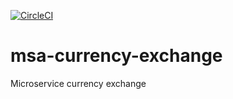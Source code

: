 [![CircleCI](https://circleci.com/gh/gguanilo/currency-exchange/tree/master.svg?style=svg)](https://circleci.com/gh/gguanilo/currency-exchange/tree/master)
# msa-currency-exchange
Microservice currency exchange
